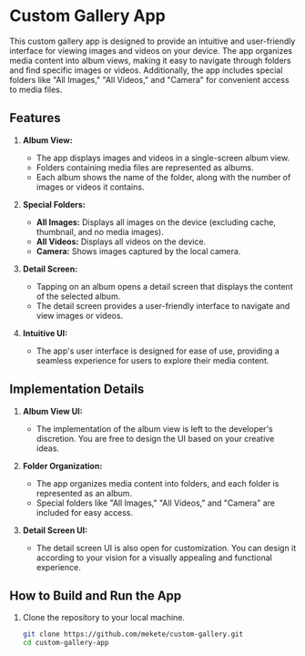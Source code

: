 # Custom Gallery App

This custom gallery app is designed to provide an intuitive and user-friendly interface for viewing images and videos on your device. The app organizes media content into album views, making it easy to navigate through folders and find specific images or videos. Additionally, the app includes special folders like "All Images," "All Videos," and "Camera" for convenient access to media files.

## Features

1. **Album View:**
    - The app displays images and videos in a single-screen album view.
    - Folders containing media files are represented as albums.
    - Each album shows the name of the folder, along with the number of images or videos it contains.

2. **Special Folders:**
    - **All Images:** Displays all images on the device (excluding cache, thumbnail, and no media images).
    - **All Videos:** Displays all videos on the device.
    - **Camera:** Shows images captured by the local camera.

3. **Detail Screen:**
    - Tapping on an album opens a detail screen that displays the content of the selected album.
    - The detail screen provides a user-friendly interface to navigate and view images or videos.

4. **Intuitive UI:**
    - The app's user interface is designed for ease of use, providing a seamless experience for users to explore their media content.

## Implementation Details

1. **Album View UI:**
    - The implementation of the album view is left to the developer's discretion. You are free to design the UI based on your creative ideas.

2. **Folder Organization:**
    - The app organizes media content into folders, and each folder is represented as an album.
    - Special folders like "All Images," "All Videos," and "Camera" are included for easy access.

3. **Detail Screen UI:**
    - The detail screen UI is also open for customization. You can design it according to your vision for a visually appealing and functional experience.

## How to Build and Run the App

1. Clone the repository to your local machine.
   ```bash
   git clone https://github.com/mekete/custom-gallery.git
   cd custom-gallery-app
